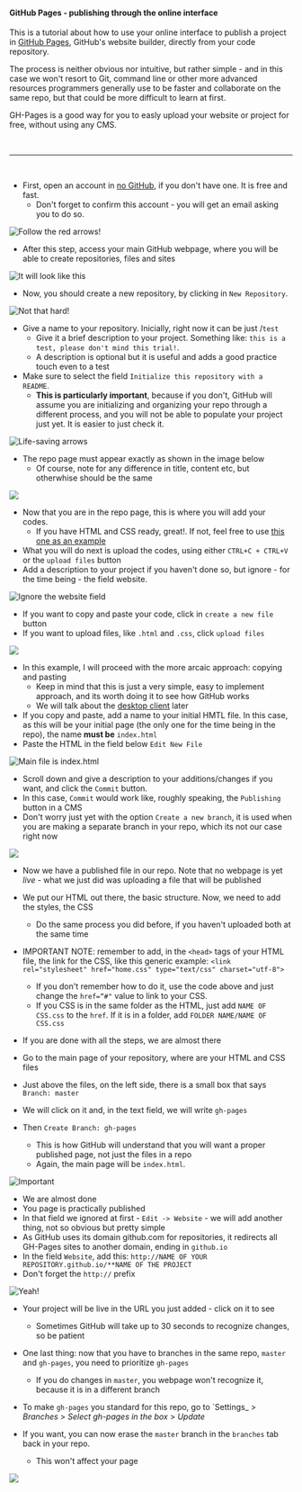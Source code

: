 #### GitHub Pages - publishing through the online interface

This is a tutorial about how to use your online interface to publish a project in [GitHub Pages](https://pages.github.com/), GitHub's
website builder, directly from your code repository.

The process is neither obvious nor intuitive, but rather simple - and in this case we won't resort to Git, command line or other more
advanced resources programmers generally use to be faster and collaborate on the same repo, but that could be more difficult to learn
at first.

GH-Pages is a good way for you to easly upload your website or project for free, without using any CMS. 

<br>

- - -
<br>

* First, open an account in [no GitHub][5], if you don't have one. It is free and fast. 
  * Don't forget to confirm this account - you will get an email asking you to do so.

![Follow the red arrows!][6]

* After this step, access your main GitHub webpage, where you will be able to create repositories, files and sites


![It will look like this][7]

* Now, you should create a new repository, by clicking in `New Repository`.


![Not that hard!][8]

* Give a name to your repository. Inicially, right now it can be just /`test`
  * Give it a brief description to your project. Something like: `this is a test, please don't mind this trial!`. 
  * A description is optional but it is useful and adds a good practice touch even to a test
* Make sure to select the field `Initialize this repository with a README`. 
  * **This is particularly important**, because if you don't, GitHub will assume you are initializing and 
  organizing your repo through a different process, and you will not be able to populate your project just yet. 
  It is easier to just check it.


![Life-saving arrows][9]

* The repo page must appear exactly as shown in the image below 
  * Of course, note for any difference in title, content etc, but otherwhise should be the same


![][10]

* Now that you are in the repo page, this is where you will add your codes. 
  * If you have HTML and CSS ready, great!. If not, feel free to use [this one as an example](https://github.com/voltdatalab/template-courses)
* What you will do next is upload the codes, using either `CTRL+C + CTRL+V` or the `upload files` button
* Add a description to your project if you haven't done so, but ignore - for the time being - the field website.


![Ignore the website field][11]

* If you want to copy and paste your code, click in `create a new file` button 
* If you want to upload files, like `.html` and `.css`, click `upload files` 




![][12]

* In this example, I will proceed with the more arcaic approach: copying and pasting 
  * Keep in mind that this is just a very simple, easy to implement approach, and its worth doing it to see how GitHub works
  * We will talk about the [desktop client](https://desktop.github.com/) later
* If you copy and paste, add a name to your initial HMTL file. In this case, as this will be your initial page 
(the only one for the time being in the repo), the name **must be** `index.html`
* Paste the HTML in the field below `Edit New File`

![Main file is <em>index.html</em>][13]

* Scroll down and give a description to your additions/changes if you want, and click the `Commit` button. 
* In this case, `Commit` would work like, roughly speaking, the `Publishing` button in a CMS
* Don't worry just yet with the option `Create a new branch`, it is used when you are making a separate branch in your repo, 
which its not our case right now


![][14]

* Now we have a published file in our repo. Note that no webpage is yet *live* - what we just did was uploading a file that 
will be published
* We put our HTML out there, the basic structure. Now, we need to add the styles, the CSS
  * Do the same process you did before, if you haven't uploaded both at the same time
* IMPORTANT NOTE: remember to add, in the `<head>` tags of your HTML file, the link for the CSS, like this generic example: 
`<link rel="stylesheet" href="home.css" type="text/css" charset="utf-8">`
  * If you don't remember how to do it, use the code above and just change the `href=“#"` value to link to your CSS.
  * If you CSS is in the same folder as the HTML, just add `NAME OF CSS.css` to the `href`. If it is in a folder, add `FOLDER NAME/NAME OF CSS.css`


* If you are done with all the steps, we are almost there
* Go to the main page of your repository, where are your HTML and CSS files
* Just above the files, on the left side, there is a small box that says `Branch: master`
* We will click on it and, in the text field, we will write `gh-pages`
* Then `Create Branch: gh-pages`
  * This is how GitHub will understand that you will want a proper published page, not just the files in a repo
  * Again, the main page will be `index.html`.


![Important][15]

* We are almost done
* You page is practically published
* In that field we ignored at first - `Edit -> Website` - we will add another thing, not so obvious but pretty simple
* As GitHub uses its domain github.com for repositories, it redirects all GH-Pages sites to another domain, ending in `github.io`
* In the field `Website`, add this: `http://NAME OF YOUR REPOSITORY.github.io/**NAME OF THE PROJECT`
* Don't forget the `http://` prefix

![Yeah!][16]

* Your project will be live in the URL you just added - click on it to see
  * Sometimes GitHub will take up to 30 seconds to recognize changes, so be patient

* One last thing: now that you have to branches in the same repo, `master` and `gh-pages`, you need to prioritize `gh-pages`
  * If you do changes in `master`, you webpage won't recognize it, because it is in a different branch

* To make `gh-pages` you standard for this repo, go to `Settings_ > _Branches_ > _Select gh-pages in the box_ > _Update_
* If you want, you can now erase the `master` branch in the `branches` tab back in your repo. 
  * This won't affect your page

![][17]

[5]: http://github.com
[6]: https://c1.staticflickr.com/1/719/22346475599_db39a9422d_z.jpg
[7]: https://c1.staticflickr.com/1/607/22544467521_46c261e0cd_z.jpg
[8]: https://c2.staticflickr.com/6/5636/22507327496_b147043129_o.png
[9]: https://c2.staticflickr.com/6/5655/22345977598_c7a2a5f6c3_z.jpg
[10]: https://c2.staticflickr.com/6/5739/22345360900_9b698a4ffa_z.jpg
[11]: https://c1.staticflickr.com/1/690/22519805902_c437a365f6_z.jpg
[12]: https://c1.staticflickr.com/1/590/22533313525_b7fc3c1a3d_o.png
[13]: https://c2.staticflickr.com/6/5768/22507327876_fc823a3103_o.png
[14]: https://c2.staticflickr.com/6/5677/22507327956_9550904276_b.jpg
[15]: https://c2.staticflickr.com/6/5720/22519803312_2c0f356197_o.png
[16]: https://c1.staticflickr.com/1/658/22519803402_5213812875_b.jpg
[17]: https://c1.staticflickr.com/1/733/21910569724_eb3275bddf_b.jpg
